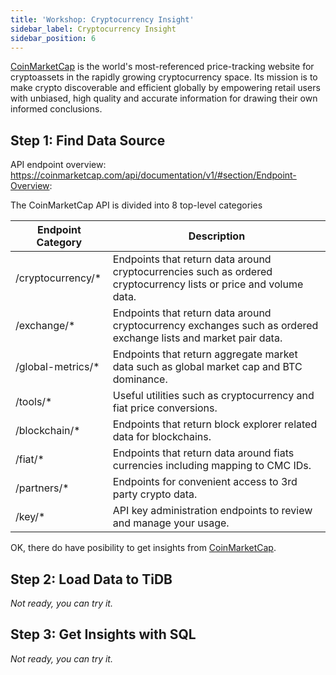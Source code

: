 ```yaml
---
title: 'Workshop: Cryptocurrency Insight'
sidebar_label: Cryptocurrency Insight
sidebar_position: 6
---
```


[CoinMarketCap](https://coinmarketcap.com/) is the world's most-referenced price-tracking website for cryptoassets in the rapidly growing cryptocurrency space. Its mission is to make crypto discoverable and efficient globally by empowering retail users with unbiased, high quality and accurate information for drawing their own informed conclusions.

## Step 1: Find Data Source

API endpoint overview: https://coinmarketcap.com/api/documentation/v1/#section/Endpoint-Overview:

The CoinMarketCap API is divided into 8 top-level categories

| Endpoint Category	| Description |
| ---- | ---- |
| /cryptocurrency/\* | Endpoints that return data around cryptocurrencies such as ordered cryptocurrency lists or price and volume data. |
| /exchange/\* | Endpoints that return data around cryptocurrency exchanges such as ordered exchange lists and market pair data. |
| /global-metrics/\* | Endpoints that return aggregate market data such as global market cap and BTC dominance. |
| /tools/\* | Useful utilities such as cryptocurrency and fiat price conversions. |
| /blockchain/\* | Endpoints that return block explorer related data for blockchains. |
| /fiat/\* | Endpoints that return data around fiats currencies including mapping to CMC IDs. |
| /partners/\* | Endpoints for convenient access to 3rd party crypto data. |
| /key/\* | API key administration endpoints to review and manage your usage. |


OK, there do have posibility to get insights from [CoinMarketCap](https://coinmarketcap.com/).


## Step 2: Load Data to TiDB

_Not ready,  you can try it._

## Step 3: Get Insights with SQL

_Not ready,  you can try it._
